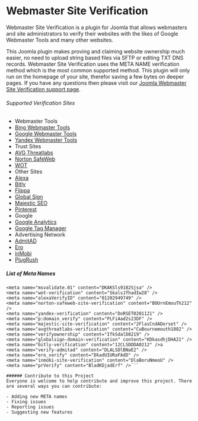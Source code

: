 # Webmaster Site Verification
Webmaster Site Verification is a plugin for Joomla that allows webmasters and site administrators to verify their websites with the likes of Google Webmaster Tools and many other websites.

This Joomla plugin makes proving and claiming website ownership much easier, no need to upload string based files via SFTP or editing TXT DNS records. Webmaster Site Verification uses the META NAME verification method which is the most common supported method. This plugin will only run on the homepage of your site, therefor saving a few bytes on deeper pages. If you have any questions then please visit our [Joomla Webmaster Site Verification support page](https://www.bybe.net/joomla-webmaster-site-verification/#usage).

###### Supported Verification Sites
- Webmaster Tools
 - [Bing Webmaster Tools](http://www.bing.com/webmaster/help/how-to-verify-ownership-of-your-site-afcfefc6)
 - [Google Webmaster Tools](https://support.google.com/webmasters/answer/35659?vid=1-635750926115294249-375142463137913805)
 - [Yandex Webmaster Tools](https://yandex.com/support/webmaster/service/rights.xml)
- Trust Sites
 - [AVG Threatlabs](http://www.avgthreatlabs.com/ww-en/site-owner/)
 - [Norton SafeWeb](https://safeweb.norton.com/help/site_owners)
 - [WOT](https://www.mywot.com/wiki/Verify_your_website) 
- Other Sites
- [Alexa](http://www.alexa.com/siteowners/claim)
- [Bitly](https://bitly.com/)
- [Flippa](https://support.flippa.com/hc/en-us/articles/202470424-How-Do-I-Verify-Ownership-of-the-Site-I-am-Selling-)
- [Global Sign](https://support.globalsign.com/customer/portal/articles/1345666-verify-domain-ownership---approver-url-method-)
- [Majestic SEO](https://majestic.com/webmaster-tools)
- [Pinterest](https://help.pinterest.com/en/articles/confirm-your-website)
- Google
 - [Google Analytics](https://support.google.com/webmasters/answer/35659?vid=1-635750926115294249-375142463137913805)
 - [Google Tag Manager](https://support.google.com/webmasters/answer/35659?vid=1-635750926115294249-375142463137913805)
- Advertising Network
 - [AdmitAD](https://www.admitad.com/en/webmaster/registration/#)
 - [Ero](http://www.ero-advertising.com/)
 - [inMobi](http://www.inmobi.com/en/)
 - [PlugRush](https://www.plugrush.com/account/faq/5/55)

##### List of Meta Names 
```<meta name="google-site-verification" content="1BSAJSDIACoDOA" />
<meta name="msvalidate.01" content="DKAKSls9182Sjsa" />
<meta name="wot-verification" content="SkalsJfhadIw28" />
<meta name="alexaVerifyID" content="01202949749" />
<meta name="norton-safeweb-site-verification" content="BOUrnEmouTh212" />
<meta name="yandex-verification" content="DoRSET0201121" />
<meta name="p:domain_verify" content="PLFiAad2s23DF" />
<meta name="majestic-site-verification" content="2FlasCndADorset" />
<meta name="avgthreatlabs-verification" content="CuBournemouth1882" />
<meta name="verifyownership" content="IfkSdalD8219" />
<meta name="globalsign-domain-verification" content="KDkasdhjDHA21" />
<meta name="bitly-verification" content="12CLSDDDA0212" />a
<meta name="verify-admitad" content="DLALSDlBNaE2" />
<meta name="ero_verify" content="DkadUIURaFAdD" />
<meta name="inmobi-site-verification" content="DlaBoruNmeoU" />
<meta name="prVerify" content="BladKDjadErf" />```

###### Contribute to this Project
Everyone is welcome to help contribute and improve this project. There are several ways you can contribute:

- Adding new META names
- Fixing issues
- Reporting issues
- Suggesting new features